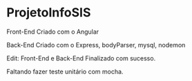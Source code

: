 # ProjetoInfoSIS

Front-End Criado com o Angular

Back-End Criado com o Express, bodyParser, mysql, nodemon

Edit: Front-End e Back-End Finalizado com sucesso.

Faltando fazer teste unitário com mocha.